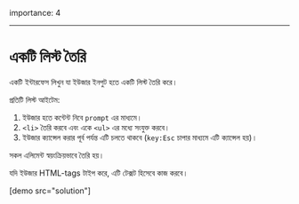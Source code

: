 importance: 4

---

# একটি লিস্ট তৈরি

একটি ইন্টারফেস লিখুন যা ইউজার ইনপুট হতে একটি লিস্ট তৈরি করে।

প্রতিটি লিস্ট আইটেম:

1. ইউজার হতে কন্টেন্ট নিবে `prompt` এর মাধ্যমে।
2. `<li>` তৈরি করবে এবং একে `<ul>` এর মধ্যে সংযুক্ত করবে।
3. ইউজার ক্যান্সেল করার পূর্ব পর্যন্ত এটি চলতে থাকবে (`key:Esc` চাপার মাধ্যমে এটি ক্যান্সেল হয়)।

সকল এলিমেন্ট স্বয়ংক্রিয়ভাবে তৈরি হয়।

যদি ইউজার HTML-tags টাইপ করে, এটি টেক্সট হিসেবে কাজ করবে।

[demo src="solution"]
